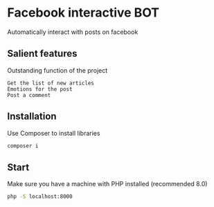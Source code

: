 # Facebook interactive BOT
Automatically interact with posts on facebook

## Salient features
Outstanding function of the project
```features
Get the list of new articles
Emotions for the post
Post a comment
```

## Installation
Use Composer to install libraries
```bash
composer i
```

## Start
Make sure you have a machine with PHP installed (recommended 8.0)
```bash
php -S localhost:8000
```
